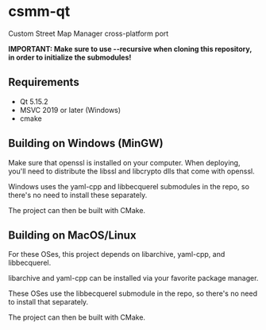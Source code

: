 # csmm-qt
Custom Street Map Manager cross-platform port

**IMPORTANT: Make sure to use --recursive when cloning this repository, in order to initialize the submodules!**

## Requirements

- Qt 5.15.2
- MSVC 2019 or later (Windows)
- cmake

## Building on Windows (MinGW)

Make sure that openssl is installed on your computer. When deploying, you'll need to distribute the libssl and libcrypto dlls that come with openssl.

Windows uses the yaml-cpp and libbecquerel submodules in the repo, so there's no need to install these separately.

The project can then be built with CMake.

## Building on MacOS/Linux

For these OSes, this project depends on libarchive, yaml-cpp, and libbecquerel.

libarchive and yaml-cpp can be installed via your favorite package manager.

These OSes use the libbecquerel submodule in the repo, so there's no need to install that separately.

The project can then be built with CMake.
